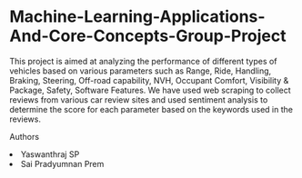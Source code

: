 # Machine-Learning-Applications-And-Core-Concepts-Group-Project

This project is aimed at analyzing the performance of different types of vehicles based on various parameters such as Range, Ride, Handling, Braking, Steering, Off-road capability, NVH, Occupant Comfort, Visibility & Package, Safety, Software Features. We have used web scraping to collect reviews from various car review sites and used sentiment analysis to determine the score for each parameter based on the keywords used in the reviews.

Authors
</ul>
<li>Yaswanthraj SP</li>
<li>Sai Pradyumnan Prem</li>
</ul>
